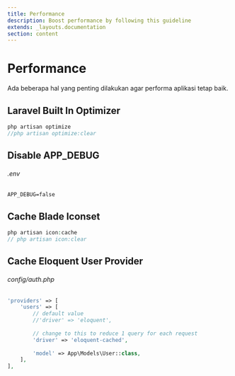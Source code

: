 ```yaml
---
title: Performance
description: Boost performance by following this guideline
extends: _layouts.documentation
section: content
---
```


# Performance
Ada beberapa hal yang penting dilakukan agar performa aplikasi tetap baik.

## Laravel Built In Optimizer
```php
php artisan optimize
//php artisan optimize:clear
```

## Disable APP_DEBUG

###### .env
```dotenv
APP_DEBUG=false
```

## Cache Blade Iconset
```php
php artisan icon:cache
// php artisan icon:clear
```

## Cache Eloquent User Provider
###### config/auth.php
```php
'providers' => [
    'users' => [
        // default value
        //'driver' => 'eloquent',
        
        // change to this to reduce 1 query for each request
        'driver' => 'eloquent-cached',
        
        'model' => App\Models\User::class,
    ],
],
```
